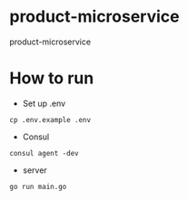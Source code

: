 # product-microservice
product-microservice

# How to run

- Set up .env
```
cp .env.example .env
```

- Consul
```
consul agent -dev
```

- server
```
go run main.go
```
